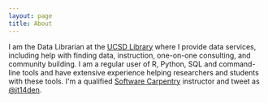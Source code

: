 ```yaml
---
layout: page
title: About
---
```


I am the Data Librarian at the [UCSD Library](http://libraries.ucsd.edu/) where I provide data services, including help with finding data, instruction, one-on-one consulting, and community building. I am a regular user of R, Python, SQL and command-line tools and have extensive experience helping researchers and students with these tools. I'm a qualified [Software Carpentry](http://software-carpentry.org/) instructor and tweet as [@jt14den](https://twitter.com/jt14den).
